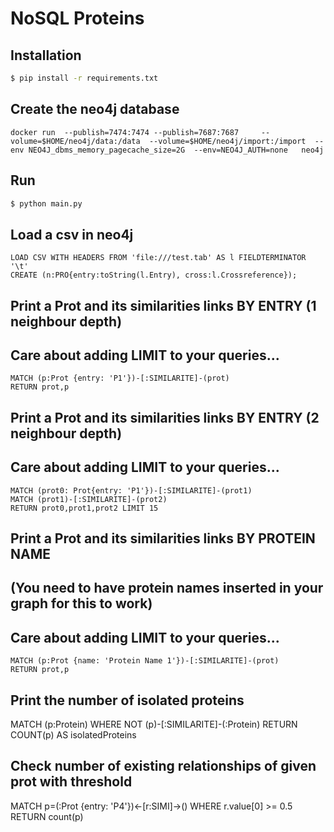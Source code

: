 # NoSQL Proteins

## Installation

```bash
$ pip install -r requirements.txt
```

## Create the neo4j database
```shell
docker run 	--publish=7474:7474 --publish=7687:7687 	--volume=$HOME/neo4j/data:/data  --volume=$HOME/neo4j/import:/import  --env NEO4J_dbms_memory_pagecache_size=2G  --env=NEO4J_AUTH=none   neo4j
```

## Run

```bash
$ python main.py
```

## Load a csv in neo4j 


```neo4j
LOAD CSV WITH HEADERS FROM 'file:///test.tab' AS l FIELDTERMINATOR '\t'
CREATE (n:PRO{entry:toString(l.Entry), cross:l.Crossreference});
```

## Print a Prot and its similarities links BY ENTRY (1 neighbour depth)
## Care about adding LIMIT to your queries...

```neo4j
MATCH (p:Prot {entry: 'P1'})-[:SIMILARITE]-(prot)
RETURN prot,p
```

## Print a Prot and its similarities links BY ENTRY (2 neighbour depth)
## Care about adding LIMIT to your queries...

```neo4j
MATCH (prot0: Prot{entry: 'P1'})-[:SIMILARITE]-(prot1)
MATCH (prot1)-[:SIMILARITE]-(prot2)
RETURN prot0,prot1,prot2 LIMIT 15

```

## Print a Prot and its similarities links BY PROTEIN NAME
## (You need to have protein names inserted in your graph for this to work)
## Care about adding LIMIT to your queries...

```neo4j
MATCH (p:Prot {name: 'Protein Name 1'})-[:SIMILARITE]-(prot)
RETURN prot,p
```

## Print the number of isolated proteins

MATCH (p:Protein)
WHERE NOT (p)-[:SIMILARITE]-(:Protein)
RETURN COUNT(p) AS isolatedProteins

## Check number of existing relationships of given prot with threshold
MATCH p=(:Prot {entry: 'P4'})<-[r:SIMI]->() WHERE r.value[0] >= 0.5 RETURN count(p)